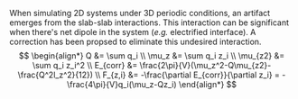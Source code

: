 When simulating 2D systems under 3D periodic conditions, an artifact emerges from the slab-slab interactions. This interaction can be significant when there's net dipole in the system (*e.g.* electrified interface). A correction has been propsed to eliminate this undesired interaction.
$$
\begin{align*}
Q &= \sum q_i \\
\mu_z &= \sum q_i z_i \\
\mu_{z2} &= \sum q_i z_i^2 \\
E_{corr} &= \frac{2\pi}{V}(\mu_z^2-Q\mu_{z2}-\frac{Q^2l_z^2}{12}) \\
F_{z,i} &= -\frac{\partial E_{corr}}{\partial z_i} = -\frac{4\pi}{V}q_i(\mu_z-Qz_i)
\end{align*}
$$
